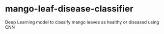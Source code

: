# mango-leaf-disease-classifier
Deep Learning model to classify mango leaves as healthy or diseased using CNN
